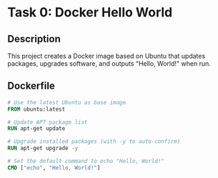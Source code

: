 # Task 0: Docker Hello World

## Description
This project creates a Docker image based on Ubuntu that updates packages, upgrades software, and outputs "Hello, World!" when run.

## Dockerfile
```dockerfile
# Use the latest Ubuntu as base image
FROM ubuntu:latest

# Update APT package list
RUN apt-get update

# Upgrade installed packages (with -y to auto-confirm)
RUN apt-get upgrade -y

# Set the default command to echo "Hello, World!"
CMD ["echo", "Hello, World!"]
